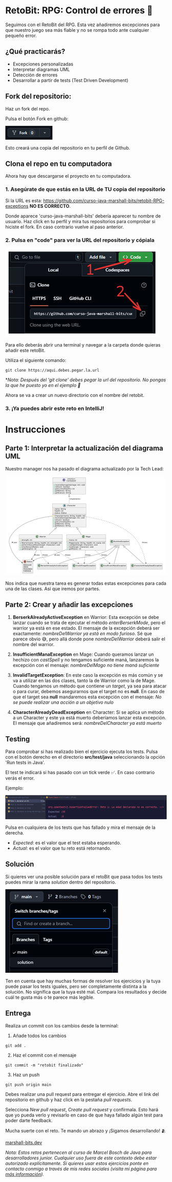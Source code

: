 # RetoBit: RPG: Control de errores 🙈

Seguimos con el RetoBit del RPG. Esta vez añadiremos excepciones para que nuestro juego sea más fiable y no se rompa todo ante cualquier pequeño error.

## ¿Qué practicarás?

- Excepciones personalizadas
- Interpretar diagramas UML
- Detección de errores
- Desarrollar a partir de tests (Test Driven Development)

## Fork del repositorio:

Haz un fork del repo.

Pulsa el botón Fork en github:

![fork](public/img1.png)

Esto creará una copia del repositorio en tu perfil de Github. 

## Clona el repo en tu computadora

Ahora hay que descargarse el proyecto en tu computadora.

### 1. Asegúrate de que estás en la URL de TU copia del repositorio
   

Si la URL es esta: https://github.com/curso-java-marshall-bits/retobit-RPG-exceptions **NO ES CORRECTO**.
    

Donde aparece 'curso-java-marshall-bits' debería aparecer tu nombre de usuario. Haz click en tu perfil y mira tus repositorios para comprobar si hiciste el fork. En caso contrario vuelve al paso anterior. 


### 2. Pulsa en "code" para ver la URL del repositorio y cópiala

![clone](public/img2.png)

Para ello deberás abrir una terminal y navegar a la carpeta donde quieras añadir este retoBit.

Utiliza el siguiente comando:

```commandline
git clone https://aqui.debes.pegar.la.url
```

**Nota: Después del 'git clone' debes pegar la url del repositorio. No pongas la que he puesto yo en el ejemplo 🤣*

Ahora se va a crear un nuevo directorio con el nombre del retobit.

### 3. ¡Ya puedes abrir este reto en IntelliJ!

# Instrucciones

## Parte 1: Interpretar la actualización del diagrama UML

Nuestro manager nos ha pasado el diagrama actualizado por la Tech Lead:

![img.png](public/diagrama.png)

Nos indica que nuestra tarea es generar todas estas excepciones para cada una de las clases. Así que iremos por partes.

## Parte 2: Crear y añadir las excepciones

1. **BerserkAlreadyActiveException** en Warrior: Esta excepción se debe lanzar cuando se trata de ejecutar el método *enterBerserkMode*, pero el warrior ya está en ese estado. El mensaje de la excepción deberá ser exactamente: *nombreDelWarrior ya está en modo furioso*. Sé que parece obvio 😅, pero allá donde pone *nombreDelWarrior* deberá salir el nombre del warrior. 

2. **InsufficientManaException** en Mage: Cuando queramos lanzar un hechizo con *castSpell* y no tengamos suficiente maná, lanzaremos la excepción con el mensaje: *nombreDelMago no tiene maná suficiente* 

3. **InvalidTargetException**: En este caso la excepción es más común y se va a utilizar en las dos clases, tanto la de Warrior como la de Mage. Cuando tengamos un método que contiene un *target*, ya sea para atacar o para curar, debemos asegurarnos que el target no es **null**. En caso de que el target sea **null** mandaremos esta excepción con el mensaje: *No se puede realizar una acción a un objetivo nulo*

4. **CharacterAlreadyDeadException** en Character: Si se aplica un método a un Character y este ya está muerto deberíamos lanzar esta excepción. El mensaje que añadiremos será: *nombreDelCharacter ya está muerto*

## Testing

Para comprobar si has realizado bien el ejercicio ejecuta los tests. Pulsa con el botón derecho en el directorio **src/test/java** seleccionando la opción 'Run tests in Java'. 

El test te indicará si has pasado con un tick verde ✅. En caso contrario verás el error.

Ejemplo:

![img.png](public/img3.png)

Pulsa en cualquiera de los tests que has fallado y mira el mensaje de la derecha.

- *Expected*: es el valor que el test estaba esperando.
- *Actual*: es el valor que tu reto está retornando. 

## Solución

Si quieres ver una posible solución para el retoBit que pasa todos los tests puedes mirar la rama *solution* dentro del repositorio.

![rama solution](public/img4.png)

Ten en cuenta que hay muchas formas de resolver los ejercicios y la tuya puede pasar los tests iguales, pero ser completamente distinta a la solución. No significa que la tuya esté mal. Compara los resultados y decide cuál te gusta más o te parece más legible.

## Entrega

Realiza un commit con los cambios desde la terminal:

1. Añade todos los cambios
````commandline
git add .
````

2. Haz el commit con el mensaje
````commandline
git commit -m "retobit finalizado"
````

3. Haz un push
````commandline
git push origin main
````

Debes realizar una pull request para entregar el ejercicio. Abre el link del repositorio en github y haz click en la pestaña *pull requests*.

Selecciona *New pull request*, *Create pull request* y confírmala. Esto hará que yo pueda verlo y revisarlo en caso de que haya fallado algún test para poder darte feedback.

Mucha suerte con el reto. Te mando un abrazo y ¡Sigamos desarrollando! 🫂

[marshall-bits.dev](http://marshall-bits.dev)

*Nota: Estos retos pertenecen al curso de Marcel Bosch de Java para desarrolladores junior. Cualquier uso fuera de este contexto debe estar autorizado explícitamente. Si quieres usar estos ejercicios ponte en contacto conmigo a través de mis redes sociales (visita mi página para [más información](http://marshall-bits.dev)).* 